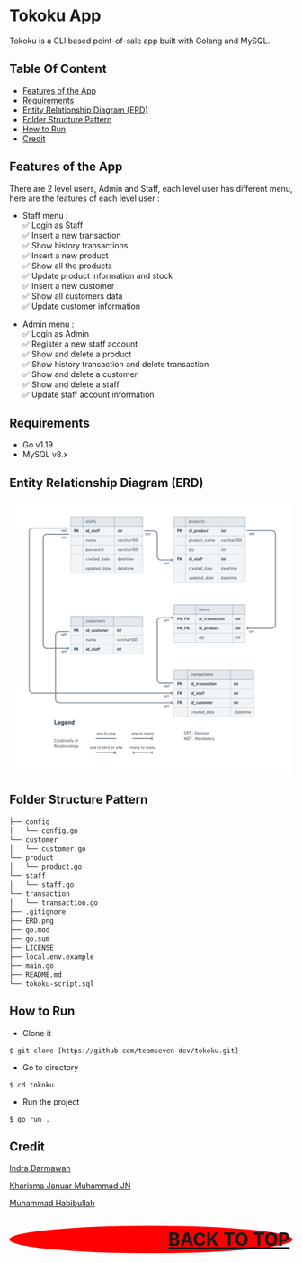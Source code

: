 # Tokoku App

Tokoku is a CLI based point-of-sale app built with Golang and MySQL.

## Table Of Content

- [Features of the App](#features-of-the-app)
- [Requirements](#Requirements)
- [Entity Relationship Diagram (ERD)](#entity-relationship-diagram-erd)
- [Folder Structure Pattern](#folder-structure-pattern)
- [How to Run](#how-to-run)
- [Credit](#credit)

## Features of the App

  There are 2 level users, Admin and Staff, each level user has different menu, here are the features of each level user :
  
   - Staff menu :\
      :white_check_mark: Login as Staff\
      :white_check_mark: Insert a new transaction\
      :white_check_mark: Show history transactions\
      :white_check_mark: Insert a new product\
      :white_check_mark: Show all the products\
      :white_check_mark: Update product information and stock\
      :white_check_mark: Insert a new customer\
      :white_check_mark: Show all customers data\
      :white_check_mark: Update customer information
  
  - Admin menu :\
      :white_check_mark: Login as Admin\
      :white_check_mark: Register a new staff account\
      :white_check_mark: Show and delete a product\
      :white_check_mark: Show history transaction and delete transaction\
      :white_check_mark: Show and delete a customer\
      :white_check_mark: Show and delete a staff\
      :white_check_mark: Update staff account information

## Requirements
- Go v1.19
- MySQL v8.x

## Entity Relationship Diagram (ERD)
![run](./ERD-Design.png)

## Folder Structure Pattern
```
├── config
│   └── config.go
└── customer
│   └── customer.go
└── product
│   └── product.go
└── staff
│   └── staff.go
└── transaction
│   └── transaction.go
├── .gitignore
├── ERD.png
├── go.mod
├── go.sum
├── LICENSE
├── local.env.example
├── main.go
├── README.md
└── tokoku-script.sql
```

## How to Run

- Clone it

```
$ git clone [https://github.com/teamseven-dev/tokoku.git]
```

- Go to directory

```
$ cd tokoku
```

- Run the project

```
$ go run .
```

## Credit
[Indra Darmawan](https://github.com/e1more)

[Kharisma Januar Muhammad JN](https://github.com/kharismajanuar)

[Muhammad Habibullah](https://github.com/hebobibun)



<p align="right" style="padding: 5px; border-radius: 100%; background-color: red; font-size: 2rem;">
  <b><a href="#tokoku-app">BACK TO TOP</a></b>
</p>
